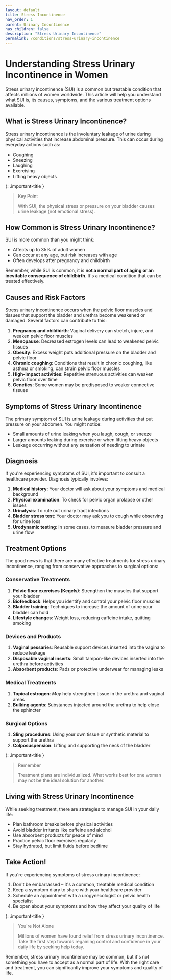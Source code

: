 ```yaml
---
layout: default
title: Stress Incontinence
nav_order: 1
parent: Urinary Incontinence
has_children: false
description: "Stress Urinary Incontinence"
permalink: /conditions/stress-urinary-incontinence
---
```


# Understanding Stress Urinary Incontinence in Women

Stress urinary incontinence (SUI) is a common but treatable condition that affects millions of women worldwide. This article will help you understand what SUI is, its causes, symptoms, and the various treatment options available.

## What is Stress Urinary Incontinence?

Stress urinary incontinence is the involuntary leakage of urine during physical activities that increase abdominal pressure. This can occur during everyday actions such as:

- Coughing
- Sneezing
- Laughing
- Exercising
- Lifting heavy objects

{: .important-title }

> Key Point
> 
> With SUI, the physical stress or pressure on your bladder causes urine leakage (not emotional stress).

## How Common is Stress Urinary Incontinence?

SUI is more common than you might think:

- Affects up to 35% of adult women
- Can occur at any age, but risk increases with age
- Often develops after pregnancy and childbirth

Remember, while SUI is common, it is **not a normal part of aging or an inevitable consequence of childbirth**. It's a medical condition that can be treated effectively.

## Causes and Risk Factors

Stress urinary incontinence occurs when the pelvic floor muscles and tissues that support the bladder and urethra become weakened or damaged. Several factors can contribute to this:

1. **Pregnancy and childbirth**: Vaginal delivery can stretch, injure, and weaken pelvic floor muscles
2. **Menopause**: Decreased estrogen levels can lead to weakened pelvic tissues
3. **Obesity**: Excess weight puts additional pressure on the bladder and pelvic floor
4. **Chronic coughing**: Conditions that result in chronic coughing, like asthma or smoking, can strain pelvic floor muscles
5. **High-impact activities**: Repetitive strenuous activities can weaken pelvic floor over time
6. **Genetics**: Some women may be predisposed to weaker connective tissues

## Symptoms of Stress Urinary Incontinence

The primary symptom of SUI is urine leakage during activities that put pressure on your abdomen. You might notice:

- Small amounts of urine leaking when you laugh, cough, or sneeze
- Larger amounts leaking during exercise or when lifting heavy objects
- Leakage occurring without any sensation of needing to urinate

## Diagnosis

If you're experiencing symptoms of SUI, it's important to consult a healthcare provider. Diagnosis typically involves:

1. **Medical history**: Your doctor will ask about your symptoms and medical background
2. **Physical examination**: To check for pelvic organ prolapse or other issues
3. **Urinalysis**: To rule out urinary tract infections
4. **Bladder stress test**: Your doctor may ask you to cough while observing for urine loss
5. **Urodynamic testing**: In some cases, to measure bladder pressure and urine flow

## Treatment Options

The good news is that there are many effective treatments for stress urinary incontinence, ranging from conservative approaches to surgical options:

### Conservative Treatments

1. **Pelvic floor exercises (Kegels)**: Strengthen the muscles that support your bladder
2. **Biofeedback**: Helps you identify and control your pelvic floor muscles
3. **Bladder training**: Techniques to increase the amount of urine your bladder can hold
4. **Lifestyle changes**: Weight loss, reducing caffeine intake, quitting smoking

### Devices and Products

1. **Vaginal pessaries**: Reusable support devices inserted into the vagina to reduce leakage
2. **Disposable vaginal inserts**: Small tampon-like devices inserted into the urethra before activities
3. **Absorbent products**: Pads or protective underwear for managing leaks

### Medical Treatments

1. **Topical estrogen**: *May* help strengthen tissue in the urethra and vaginal areas
2. **Bulking agents**: Substances injected around the urethra to help close the sphincter

### Surgical Options

1. **Sling procedures**: Using your own tissue or synthetic material to support the urethra
2. **Colposuspension**: Lifting and supporting the neck of the bladder

{: .important-title }
> Remember
> 
> Treatment plans are individualized. What works best for one woman may not be the ideal solution for another.

## Living with Stress Urinary Incontinence

While seeking treatment, there are strategies to manage SUI in your daily life:

- Plan bathroom breaks before physical activities
- Avoid bladder irritants like caffeine and alcohol
- Use absorbent products for peace of mind
- Practice pelvic floor exercises regularly
- Stay hydrated, but limit fluids before bedtime

## Take Action!

If you're experiencing symptoms of stress urinary incontinence:

1. Don't be embarrassed – it's a common, treatable medical condition
2. Keep a symptom diary to share with your healthcare provider
3. Schedule an appointment with a urogynecologist or pelvic health specialist
4. Be open about your symptoms and how they affect your quality of life

{: .important-title }

> You're Not Alone
>
> Millions of women have found relief from stress urinary incontinence. Take the first step towards regaining control and confidence in your daily life by seeking help today.

Remember, stress urinary incontinence may be common, but it's not something you have to accept as a normal part of life. With the right care and treatment, you can significantly improve your symptoms and quality of life.